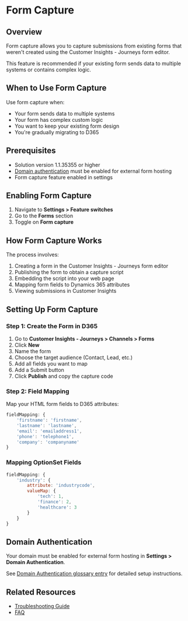 # Form Capture

## Overview

Form capture allows you to capture submissions from existing forms that weren't created using the Customer Insights - Journeys form editor.

This feature is recommended if your existing form sends data to multiple systems or contains complex logic.

## When to Use Form Capture

Use form capture when:
- Your form sends data to multiple systems
- Your form has complex custom logic
- You want to keep your existing form design
- You're gradually migrating to D365

## Prerequisites

- Solution version 1.1.35355 or higher
- [Domain authentication](../reference/technical-reference.md#domain-authentication) must be enabled for external form hosting
- Form capture feature enabled in settings

## Enabling Form Capture

1. Navigate to **Settings > Feature switches**
2. Go to the **Forms** section
3. Toggle on **Form capture**

## How Form Capture Works

The process involves:
1. Creating a form in the Customer Insights - Journeys form editor
2. Publishing the form to obtain a capture script
3. Embedding the script into your web page
4. Mapping form fields to Dynamics 365 attributes
5. Viewing submissions in Customer Insights

## Setting Up Form Capture

### Step 1: Create the Form in D365

1. Go to **Customer Insights - Journeys > Channels > Forms**
2. Click **New**
3. Name the form
4. Choose the target audience (Contact, Lead, etc.)
5. Add all fields you want to map
6. Add a Submit button
7. Click **Publish** and copy the capture code

### Step 2: Field Mapping

Map your HTML form fields to D365 attributes:

```javascript
fieldMapping: {
    'firstname': 'firstname',
    'lastname': 'lastname',
    'email': 'emailaddress1',
    'phone': 'telephone1',
    'company': 'companyname'
}
```

### Mapping OptionSet Fields

```javascript
fieldMapping: {
    'industry': {
        attribute: 'industrycode',
        valueMap: {
            'tech': 1,
            'finance': 2,
            'healthcare': 3
        }
    }
}
```

## Domain Authentication

Your domain must be enabled for external form hosting in **Settings > Domain Authentication**.

See [Domain Authentication glossary entry](../reference/technical-reference.md#domain-authentication) for detailed setup instructions.

## Related Resources

- [Troubleshooting Guide](../reference/troubleshooting.md)
- [FAQ](../reference/faq.md)
